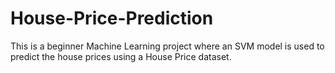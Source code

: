 # House-Price-Prediction
This is a beginner Machine Learning project where an SVM model is used to predict the house prices
using a House Price dataset.
